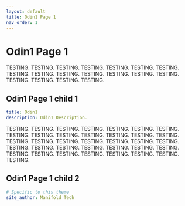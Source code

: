 ```yaml
---
layout: default
title: Odin1 Page 1
nav_order: 1
---
```


# Odin1 Page 1

TESTING.
TESTING.
TESTING.
TESTING.
TESTING.
TESTING.
TESTING.
TESTING.
TESTING.
TESTING.
TESTING.
TESTING.
TESTING.
TESTING.
TESTING.
TESTING.
TESTING.
TESTING.

## Odin1 Page 1 child 1


```yml
title: Odin1
description: Odin1 Description.
```

TESTING.
TESTING.
TESTING.
TESTING.
TESTING.
TESTING.
TESTING.
TESTING.
TESTING.
TESTING.
TESTING.
TESTING.
TESTING.
TESTING.
TESTING.
TESTING.
TESTING.
TESTING.
TESTING.
TESTING.
TESTING.
TESTING.
TESTING.
TESTING.
TESTING.
TESTING.
TESTING.
TESTING.
TESTING.
TESTING.
TESTING.
TESTING.
TESTING.
TESTING.
TESTING.
TESTING.

## Odin1 Page 1 child 2

```yml
# Specific to this theme
site_author: Manifold Tech
```
